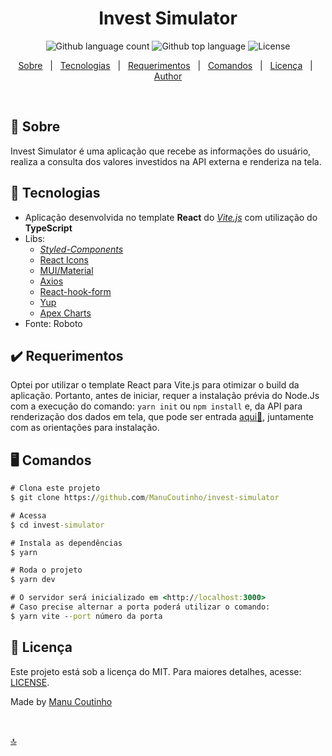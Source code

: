 <h1 align="center">Invest Simulator</h1>

<p align="center">
  <img alt="Github language count" src="https://img.shields.io/github/languages/count/ManuCoutinho/invest-simulator?color=C9184a">   
  <img alt="Github top language" src="https://img.shields.io/github/languages/top/ManuCoutinho/invest-simulator?color=56BEB8">  
  <img alt="License" src="https://img.shields.io/github/license/ManuCoutinho/invest-simulator?color=C9184a"> 
</p>

<p align="center">
  <a href="#dart-sobre">Sobre</a> &#xa0; | &#xa0;  
  <a href="#rocket-tecnologias">Tecnologias</a> &#xa0; | &#xa0;
  <a href="#heavy_check_mark-requerimentos">Requerimentos</a> &#xa0; | &#xa0;
  <a href="#desktop_computer-comandos">Comandos</a> &#xa0; | &#xa0;
  <a href="#page_with_curl-licença">Licença</a> &#xa0; | &#xa0;
  <a href="https://github.com/ManuCoutinho" target="_blank">Author</a>
</p>

<br>

## :dart: Sobre

Invest Simulator é uma aplicação que recebe as informações do usuário, realiza a consulta dos valores investidos na API externa e renderiza na tela.

## :rocket: Tecnologias

- Aplicação desenvolvida no template **React** do [_Vite.js_](https://vitejs.dev/) com utilização do **TypeScript**
- Libs:
  - [_Styled-Components_](https://styled-components.com/)
  - [React Icons](https://react-icons.github.io/react-icons/)
  - [MUI/Material](https://mui.com/)
  - [Axios](https://axios-http.com/)
  - [React-hook-form](https://react-hook-form.com/)
  - [Yup](https://www.npmjs.com/package/yup)
  - [Apex Charts](https://apexcharts.com/)
- Fonte: Roboto

## :heavy_check_mark: Requerimentos

Optei por utilizar o template React para Vite.js para otimizar o build da aplicação. Portanto, antes de iniciar, requer a instalação prévia do Node.Js com a execução do comando:
`yarn init` ou `npm install` e, da API para renderização dos dados em tela, que pode ser entrada [aqui🔗](https://github.com/eqi-investimentos/desafio-fake-api), juntamente com as orientações para instalação.

## :desktop_computer: Comandos

```cmd
# Clona este projeto
$ git clone https://github.com/ManuCoutinho/invest-simulator

# Acessa
$ cd invest-simulator

# Instala as dependências
$ yarn

# Roda o projeto
$ yarn dev

# O servidor será inicializado em <http://localhost:3000>
# Caso precise alternar a porta poderá utilizar o comando:
$ yarn vite --port número da porta
```

## :page_with_curl: Licença

Este projeto está sob a licença do MIT. Para maiores detalhes, acesse: [LICENSE](LICENSE).

Made by <a href="https://github.com/ManuCoutinho" target="_blank">Manu Coutinho</a>

&#xa0;

<a href="#top">🔝</a>
